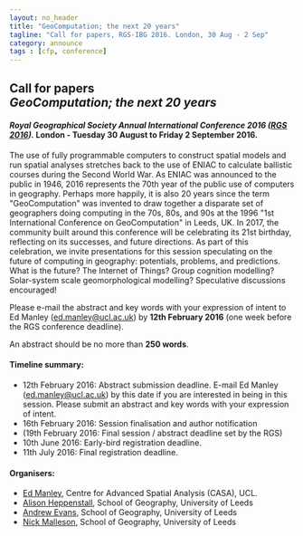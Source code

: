 ```yaml
---
layout: no_header
title: "GeoComputation; the next 20 years"
tagline: "Call for papers, RGS-IBG 2016. London, 30 Aug - 2 Sep"
category: announce
tags : [cfp, conference]
---
```


## **Call for papers<br/> _GeoComputation; the next 20 years_**

#### _Royal Geographical Society Annual International Conference 2016 ([RGS 2016](http://www.rgs.org/WhatsOn/ConferencesAndSeminars/Annual+International+Conference/Annual+international+conference.htm))._ London - Tuesday 30 August to Friday 2 September 2016.

The use of fully programmable computers to construct spatial models and run spatial analyses stretches back to the use of ENIAC to calculate ballistic courses during the Second World War. As ENIAC was announced to the public in 1946, 2016 represents the 70th year of the public use of computers in geography. Perhaps more happily, it is also 20 years since the term "GeoComputation" was invented to draw together a disparate set of geographers doing computing in the 70s, 80s, and 90s at the 1996 "1st International Conference on GeoComputation" in Leeds, UK. In 2017, the community built around this conference will be celebrating its 21st birthday, reflecting on its successes, and future directions. As part of this celebration, we invite presentations for this session speculating on the future of computing in geography: potentials, problems, and predictions. What is the future? The Internet of Things? Group cognition modelling? Solar-system scale geomorphological modelling? Speculative discussions encouraged!

Please e-mail the abstract and key words with your expression of intent to Ed Manley ([ed.manley@ucl.ac.uk](mailto:ed.manley@ucl.ac.uk)) by **12th February 2016** (one week before the RGS conference deadline).

An abstract should be no more than **250 words**.

#### Timeline summary:

 - 12th February 2016: Abstract submission deadline. E-mail Ed Manley ([ed.manley@ucl.ac.uk](mailto:ed.manley@ucl.ac.uk)) by this date if you are interested in being in this session. Please submit an abstract and key words with your expression of intent.
 - 16th February 2016: Session finalisation and author notification
 - (19th February 2016: Final session / abstract deadline set by the RGS)
 - 10th June 2016: Early-bird registration deadline.
 - 11th July 2016: Final registration deadline.

#### Organisers:

 - [Ed Manley](http://urbanmovements.co.uk/), Centre for Advanced Spatial Analysis (CASA), UCL. - [Alison Heppenstall](http://www.geog.leeds.ac.uk/people/a.heppenstall), School of Geography, University of Leeds - [Andrew Evans](http://www.geog.leeds.ac.uk/people/a.evans), School of Geography, University of Leeds
 - [Nick Malleson](http://nickmalleson.co.uk/), School of Geography, University of Leeds


